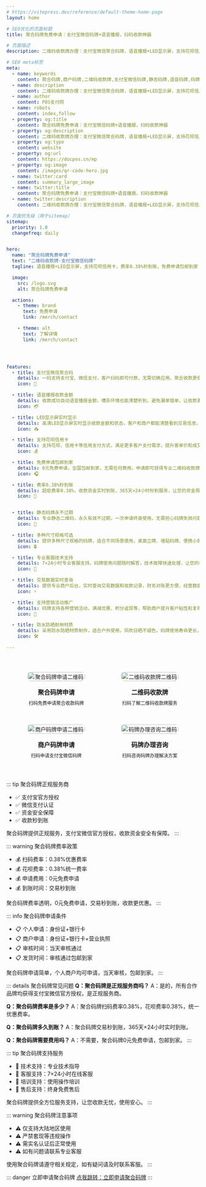 ```yaml
---
# https://vitepress.dev/reference/default-theme-home-page
layout: home

# SEO优化的页面标题
title: 聚合码牌免费申请｜支付宝微信码牌+语音播报，扫码收款神器

# 页面描述
description: 二维码收款牌办理：支付宝微信聚合码牌，语音播报+LED显示屏，支持花呗信用卡，费率0.38%秒到账，免费申请包邮到家，商户码牌收款利器！

# SEO meta标签
meta:
  - name: keywords
    content: 聚合码牌,商户码牌,二维码收款牌,支付宝微信码牌,静态码牌,语音码牌,码牌办理,聚合收款码,二维码支付牌,收款码牌
  - name: description
    content: 二维码收款牌办理：支付宝微信聚合码牌，语音播报+LED显示屏，支持花呗信用卡，费率0.38%秒到账，免费申请包邮到家，商户码牌收款利器！
  - name: author
    content: POS支付网
  - name: robots
    content: index,follow
  - property: og:title
    content: 聚合码牌免费申请｜支付宝微信码牌+语音播报，扫码收款神器
  - property: og:description
    content: 二维码收款牌办理：支付宝微信聚合码牌，语音播报+LED显示屏，支持花呗信用卡，费率0.38%秒到账，免费申请包邮到家，商户码牌收款利器！
  - property: og:type
    content: website
  - property: og:url
    content: https://docpos.cn/mp
  - property: og:image
    content: /images/qr-code-hero.jpg
  - name: twitter:card
    content: summary_large_image
  - name: twitter:title
    content: 聚合码牌免费申请｜支付宝微信码牌+语音播报，扫码收款神器
  - name: twitter:description
    content: 二维码收款牌办理：支付宝微信聚合码牌，语音播报+LED显示屏，支持花呗信用卡，费率0.38%秒到账，免费申请包邮到家，商户码牌收款利器！

# 页面优先级（用于sitemap）
sitemap:
  priority: 1.0
  changefreq: daily


hero:
  name: "聚合码牌免费申请"
  text: "二维码收款牌·支付宝微信码牌"
  tagline: 语音播报+LED显示屏，支持花呗信用卡，费率0.38%秒到账，免费申请包邮到家

  image:
    src: /logo.svg
    alt: 聚合码牌免费申请

  actions:
    - theme: brand
      text: 免费申请
      link: /merch/contact

    - theme: alt
      text: 了解详情
      link: /merch/contact




features:
  - title: 支付宝微信聚合码
    details: 一码支持支付宝、微信支付，客户扫码即可付款，无需切换应用，聚合收款更便捷，提升收款效率和客户体验。
    icon: 📱

  - title: 语音播报收款金额
    details: 收款成功自动语音播报金额，嘈杂环境也能清楚听到，避免漏单错单，让收款更安心更准确。
    icon: 💳

  - title: LED显示屏实时显示
    details: 高清LED显示屏实时显示收款金额和状态，客户和商户都能清楚看到交易信息，收款过程更透明。
    icon: 📥

  - title: 支持花呗信用卡
    details: 支持花呗、信用卡等信用支付方式，满足更多客户支付需求，提升客单价和成交率，收款渠道更全面。
    icon: 💰

  - title: 免费申请包邮到家
    details: 0元免费申请，全国包邮到家，无需任何费用，申请即可获得专业二维码收款牌，让收款变得更简单。
    icon: 🎧

  - title: 费率0.38%秒到账
    details: 超低费率0.38%，收款资金实时到账，365天×24小时秒到服务，让您的资金周转更灵活。
    icon: 🤝


  - title: 静态码牌永不过期
    details: 专业静态二维码，永久有效不过期，一次申请终身使用，无需担心码牌失效问题，收款更稳定可靠。
    icon: 💸

  - title: 多种尺寸规格可选
    details: 提供多种尺寸规格的码牌，适合不同场景使用，桌面立牌、墙贴码牌、便携小牌等，满足各种收款需求。
    icon: 🔒

  - title: 专业客服技术支持
    details: 7×24小时专业客服支持，码牌使用问题随时解答，技术故障快速处理，让您的收款服务无后顾之忧。
    icon: 🏪

  - title: 交易数据实时查询
    details: 提供专业商户后台，实时查询交易数据和收款记录，财务对账更方便，经营数据一目了然。
    icon: ⚡

  - title: 支持营销活动推广
    details: 码牌支持各种营销活动，满减优惠、积分返现等，帮助商户提升客户粘性和复购率，增加营业收入。
    icon: 🔄

  - title: 防水防晒耐用材质
    details: 采用防水防晒材质制作，适合户外使用，风吹日晒不褪色，码牌使用寿命更长，投资回报更高。
    icon: 🛠️

---
```


<div class="qrcode-container">  <div class="qrcode-card">
    <img src="/images/qq.png" alt="聚合码牌申请二维码" class="qrcode-image">
    <div class="qrcode-content">
      <h3>聚合码牌申请</h3>
      <p>扫码免费申请聚合收款码牌</p>
    </div>
  </div>

  <div class="qrcode-card">
    <img src="/images/qqq.png" alt="二维码收款牌二维码" class="qrcode-image">
    <div class="qrcode-content">
      <h3>二维码收款牌</h3>
      <p>扫码了解二维码收款牌服务</p>
    </div>
  </div>

  <div class="qrcode-card">
    <img src="/images/wx.png" alt="商户码牌申请二维码" class="qrcode-image">
    <div class="qrcode-content">
      <h3>商户码牌申请</h3>
      <p>扫码申请支付宝微信码牌</p>
    </div>
  </div>

  <div class="qrcode-card">
    <img src="/images/gzh.jpg" alt="码牌办理咨询二维码" class="qrcode-image">
    <div class="qrcode-content">
      <h3>码牌办理咨询</h3>
      <p>扫码咨询码牌办理解决方案</p>
    </div>
  </div>
</div>

<style>
.qrcode-container {
  display: grid;
  grid-template-columns: repeat(auto-fit, minmax(250px, 1fr));
  gap: 24px;
  margin: 40px auto;
  max-width: 1400px;
  padding: 0 20px;
}

.qrcode-card {
  background: var(--vp-c-bg-soft);
  border-radius: 12px;
  padding: 24px;
  text-align: center;
  transition: all 0.3s ease;
  border: 1px solid var(--vp-c-divider);
  display: flex;
  flex-direction: column;
  align-items: center;
}

.qrcode-card:hover {
  transform: translateY(-5px);
  box-shadow: var(--vp-shadow-2);
  border-color: var(--vp-c-brand);
}

.qrcode-image {
  width: 100%;
  max-width: 200px;
  border-radius: 8px;
  margin-bottom: 16px;
}

.qrcode-content h3 {
  margin: 0;
  font-size: 18px;
  font-weight: 600;
  color: var(--vp-c-text-1);
}

.qrcode-content p {
  margin: 8px 0 0;
  font-size: 14px;
  color: var(--vp-c-text-2);
}

@media (max-width: 1024px) {
  .qrcode-container {
    grid-template-columns: repeat(2, 1fr);
    gap: 16px;
    padding: 0 16px;
  }

  .qrcode-card {
    padding: 16px;
  }

  .qrcode-image {
    max-width: 150px;
  }

  .qrcode-content h3 {
    font-size: 16px;
  }

  .qrcode-content p {
    font-size: 12px;
  }
}

@media (max-width: 768px) {
  .qrcode-container {
    gap: 12px;
    padding: 0 12px;
  }

  .qrcode-card {
    padding: 12px;
  }

  .qrcode-image {
    max-width: 120px;
  }
}
</style>


::: tip 聚合码牌正规服务商
- ✅ 支付宝官方授权
- ✅ 微信支付认证
- ✅ 资金安全保障
- ✅ 收款秒到账

聚合码牌提供正规服务，支付宝微信官方授权，收款资金安全有保障。
:::

::: warning 聚合码牌费率政策
- 💰 扫码费率：0.38%优惠费率
- 💰 花呗费率：0.38%统一费率
- 💰 申请费用：0元免费申请
- 💰 到账时间：交易秒到账

聚合码牌费率透明，0元免费申请，交易秒到账，收款更优惠。
:::

::: info 聚合码牌申请条件
- 📋 个人申请：身份证+银行卡
- 📋 商户申请：身份证+银行卡+营业执照
- 📋 审核时间：当天审核通过
- 📋 发货时间：审核通过包邮到家

聚合码牌申请简单，个人商户均可申请，当天审核，包邮到家。
:::

::: details 聚合码牌常见问题
**Q：聚合码牌是正规服务商吗？**
A：是的，所有合作品牌均获得支付宝微信官方授权，是正规服务商。

**Q：聚合码牌费率是多少？**
A：聚合码牌扫码费率0.38%，花呗费率0.38%，统一优惠费率。

**Q：聚合码牌多久到账？**
A：聚合码牌交易秒到账，365天×24小时实时到账。

**Q：聚合码牌需要费用吗？**
A：不需要，聚合码牌0元免费申请，包邮到家。
:::

::: tip 聚合码牌支持服务
- 🤝 技术支持：专业技术指导
- 🤝 客服支持：7×24小时在线客服
- 🤝 培训支持：使用操作培训
- 🤝 售后支持：终身免费售后

聚合码牌提供全方位服务支持，让您收款无忧，使用安心。
:::

::: warning 聚合码牌注意事项
- ⚠️ 仅支持大陆地区使用
- ⚠️ 严禁套现等违规操作
- ⚠️ 需实名认证后正常使用
- ⚠️ 如有问题请联系专业客服

使用聚合码牌请遵守相关规定，如有疑问请及时联系客服。
:::

::: danger 立即申请聚合码牌
 [点我跳转：立即申请聚合码牌](https://merch.PaYphp.cn)
 :::
